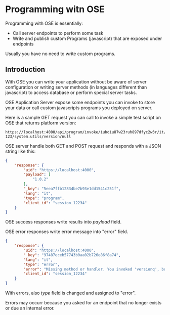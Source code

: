 # Programming witn OSE

Programming with OSE is essentially:

- Call server endpoints to perform some task
- Write and publish custom Programs (javascript) that are exposed under endpoints

Usually you have no need to write custom programs.

## Introduction

With OSE you can write your application without be aware of server configuration or writing server methods (in languages different than javascript) to access database or perform special server tasks.

OSE Application Server expose some endpoints you can invoke to store your data or call custom javascripts programs you deployed on server.

Here is a sample GET request you can call to invoke a simple test script on OSE that returns platform version:

```
https://localhost:4000/api/program/invoke/iuhdiu87w23ruh897dfyc2w3r/it/clientid-123/system.utils/version/null
```

OSE server handle both GET and POST request and responds with a JSON string like this:

```json
{
    "response": {
        "uid": "https://localhost:4000",
        "payload": [
            "1.0.2"
        ],
        "_key": "5eea7ffb12834be7b93e1dd1541c251f",
        "lang": "it",
        "type": "program",
        "client_id": "session_12234"
    }
}
```

OSE success responses write results into *payload* field.

OSE error responses write error message into "error" field.

```json
{
    "response": {
        "uid": "https://localhost:4000",
        "_key": "97487eceb57743b0aa02b726e86f8a74",
        "lang": "it",
        "type": "error",
        "error": "Missing method or handler. You invoked 'versionq', but I didn't find a script member with this name.",
        "client_id": "session_12234"
    }
}
```
With errors, also *type* field is changed and assigned to "error".

Errors may occurr because you asked for an endpoint that no longer exists or due an internal error.